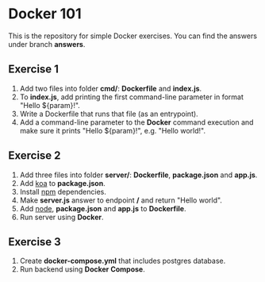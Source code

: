 # Docker 101

This is the repository for simple Docker exercises. You can find the answers under branch **answers**.


## Exercise 1

1. Add two files into folder **cmd/**: **Dockerfile** and **index.js**.
2. To **index.js**, add printing the first command-line parameter in format "Hello ${param}!".
3. Write a Dockerfile that runs that file (as an entrypoint).
4. Add a command-line parameter to the **Docker** command execution and make sure it prints "Hello ${param}!", e.g. "Hello world!".


## Exercise 2

1. Add three files into folder **server/**: **Dockerfile**, **package.json** and **app.js**.
2. Add [koa](http://koajs.com/) to **package.json**.
3. Install [npm](https://www.npmjs.com/) dependencies.
4. Make **server.js** answer to endpoint **/** and return "Hello world".
5. Add [node](https://nodejs.org/), **package.json** and **app.js** to **Dockerfile**.
6. Run server using **Docker**.


## Exercise 3

1. Create **docker-compose.yml** that includes postgres database.
2. Run backend using **Docker Compose**.
